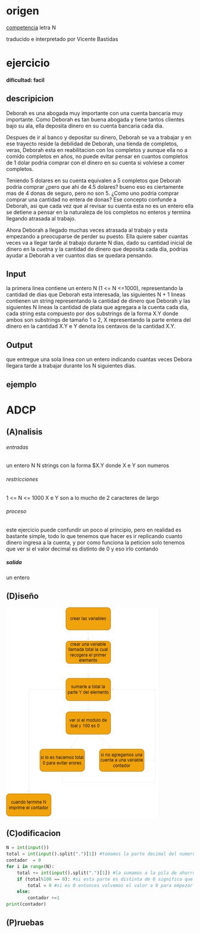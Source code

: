 # origen 
[competencia](https://codeforces.com/gym/103185) letra N 

traducido e interpretado por Vicente Bastidas

# ejercicio

#### dificultad: facil 

## descripicion 

Deborah es una abogada muy importante con una cuenta bancaria muy importante. Como Deborah es tan buena abogada y tiene tantos clientes bajo su ala, ella deposita dinero en su cuenta bancaria cada dia.

Despues de ir al banco y depositar su dinero, Deborah se va a trabajar y en ese trayecto reside la debilidad de Deborah, una tienda de completos, veras, Deborah esta en reabilitacion con los completos y aunque ella no a comido completos en años, no puede evitar pensar en cuantos completos de 1 dolar podria comprar con el dinero en su cuenta si volviese a comer completos.

Teniendo 5 dolares en su cuenta equivalen a 5 completos que Deborah podria comprar ¿pero que ahi de 4.5 dolares? bueno eso es ciertamente mas de 4 donas de seguro, pero no son 5. ¿Como uno podria comprar comprar una cantidad no entera de donas? Ese  concepto confunde a Deborah, asi que cada vez que al revisar su cuenta esta no es un entero ella se detiene a pensar en la naturaleza de los completos no enteros y termina llegando atrasada al trabajo.

Ahora Deborah a llegado muchas veces atrasada al trabajo y esta empezando a preocuparse de perder su puesto. Ella quiere saber cuantas veces va a llegar tarde al trabajo durante N dias, dado su cantidad inicial de dinero en la cuetna y la cantidad de dinero que deposita cada dia, podrias ayudar a Deborah a ver cuantos dias se quedara pensando.

## Input
la primera linea contiene un entero N (1 <= N <=1000), representando la cantidad de dias que Deborah esta interesada, las siguientes N + 1 lineas contienen un string representando la cantidad de dinero que Deborah y las siguientes N lineas la cantidad de plata que agregara a la cuenta cada dia, cada string esta compuesto por dos substrings de la forma X.Y donde ambos son substrings de tamaño 1 o 2, X representando la parte entera del dinero en la cantidad X.Y e Y denota los centavos de la cantidad X.Y.

## Output
que entregue una sola linea con un entero indicando cuantas veces Debora llegara tarde a trabajar durante los N siguientes dias.

## ejemplo


# ADCP

## (A)nalisis


###### entradas
un entero N 
N strings con la forma $X.Y donde X e Y son numeros 

###### restricciones 

1 <= N <= 1000
X e Y son a lo mucho de 2 caracteres de largo

###### proceso
este ejercicio puede confundir un poco al principio, pero en realidad es bastante simple, todo lo que tenemos que hacer es ir replicando cuanto dinero ingresa a la cuenta, y por como funciona la peticion solo tenemos que ver si el valor decimal es distinto de 0 y eso irlo contando

<dibujo del proceso>

##### salida 
un entero  
## (D)iseño

![](diagram.png)

## (C)odificacion

```py
N = int(input())
total = int(input().split(".")[1]) #tomamos la parte decimal del numero que a final de cuentas es lo que nos interesa
contador  = 0
for i in range(N): 
    total += int(input().split(".")[1]) #la sumamos a la pila de ahorros
    if (total%100 == 0): #si esta parte es distinta de 0 significa que el valor en el banco es un valor no entero y deberiamos contarla 
        total = 0 #si es 0 entonces volvemos el valor a 0 para empezar de nuevo
    else:
        contador +=1
print(contador)

```

## (P)ruebas 